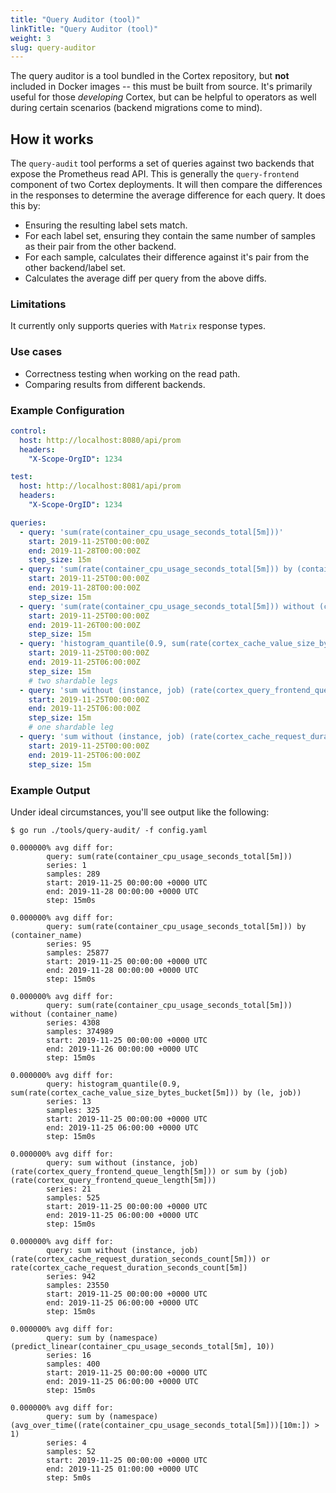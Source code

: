 ```yaml
---
title: "Query Auditor (tool)"
linkTitle: "Query Auditor (tool)"
weight: 3
slug: query-auditor
---
```


The query auditor is a tool bundled in the Cortex repository, but **not** included in Docker images -- this must be built from source. It's primarily useful for those _developing_ Cortex, but can be helpful to operators as well during certain scenarios (backend migrations come to mind).

## How it works

The `query-audit` tool performs a set of queries against two backends that expose the Prometheus read API. This is generally the `query-frontend` component of two Cortex deployments. It will then compare the differences in the responses to determine the average difference for each query. It does this by:

 - Ensuring the resulting label sets match.
 - For each label set, ensuring they contain the same number of samples as their pair from the other backend.
 - For each sample, calculates their difference against it's pair from the other backend/label set.
 - Calculates the average diff per query from the above diffs.

### Limitations

It currently only supports queries with `Matrix` response types.

### Use cases

- Correctness testing when working on the read path.
- Comparing results from different backends.

### Example Configuration

```yaml
control:
  host: http://localhost:8080/api/prom
  headers:
    "X-Scope-OrgID": 1234

test:
  host: http://localhost:8081/api/prom
  headers:
    "X-Scope-OrgID": 1234

queries:
  - query: 'sum(rate(container_cpu_usage_seconds_total[5m]))'
    start: 2019-11-25T00:00:00Z
    end: 2019-11-28T00:00:00Z
    step_size: 15m
  - query: 'sum(rate(container_cpu_usage_seconds_total[5m])) by (container_name)'
    start: 2019-11-25T00:00:00Z
    end: 2019-11-28T00:00:00Z
    step_size: 15m
  - query: 'sum(rate(container_cpu_usage_seconds_total[5m])) without (container_name)'
    start: 2019-11-25T00:00:00Z
    end: 2019-11-26T00:00:00Z
    step_size: 15m
  - query: 'histogram_quantile(0.9, sum(rate(cortex_cache_value_size_bytes_bucket[5m])) by (le, job))'
    start: 2019-11-25T00:00:00Z
    end: 2019-11-25T06:00:00Z
    step_size: 15m
    # two shardable legs
  - query: 'sum without (instance, job) (rate(cortex_query_frontend_queue_length[5m])) or sum by (job) (rate(cortex_query_frontend_queue_length[5m]))'
    start: 2019-11-25T00:00:00Z
    end: 2019-11-25T06:00:00Z
    step_size: 15m
    # one shardable leg
  - query: 'sum without (instance, job) (rate(cortex_cache_request_duration_seconds_count[5m])) or rate(cortex_cache_request_duration_seconds_count[5m])'
    start: 2019-11-25T00:00:00Z
    end: 2019-11-25T06:00:00Z
    step_size: 15m
```

### Example Output

Under ideal circumstances, you'll see output like the following:

```
$ go run ./tools/query-audit/ -f config.yaml

0.000000% avg diff for:
        query: sum(rate(container_cpu_usage_seconds_total[5m]))
        series: 1
        samples: 289
        start: 2019-11-25 00:00:00 +0000 UTC
        end: 2019-11-28 00:00:00 +0000 UTC
        step: 15m0s

0.000000% avg diff for:
        query: sum(rate(container_cpu_usage_seconds_total[5m])) by (container_name)
        series: 95
        samples: 25877
        start: 2019-11-25 00:00:00 +0000 UTC
        end: 2019-11-28 00:00:00 +0000 UTC
        step: 15m0s

0.000000% avg diff for:
        query: sum(rate(container_cpu_usage_seconds_total[5m])) without (container_name)
        series: 4308
        samples: 374989
        start: 2019-11-25 00:00:00 +0000 UTC
        end: 2019-11-26 00:00:00 +0000 UTC
        step: 15m0s

0.000000% avg diff for:
        query: histogram_quantile(0.9, sum(rate(cortex_cache_value_size_bytes_bucket[5m])) by (le, job))
        series: 13
        samples: 325
        start: 2019-11-25 00:00:00 +0000 UTC
        end: 2019-11-25 06:00:00 +0000 UTC
        step: 15m0s

0.000000% avg diff for:
        query: sum without (instance, job) (rate(cortex_query_frontend_queue_length[5m])) or sum by (job) (rate(cortex_query_frontend_queue_length[5m]))
        series: 21
        samples: 525
        start: 2019-11-25 00:00:00 +0000 UTC
        end: 2019-11-25 06:00:00 +0000 UTC
        step: 15m0s

0.000000% avg diff for:
        query: sum without (instance, job) (rate(cortex_cache_request_duration_seconds_count[5m])) or rate(cortex_cache_request_duration_seconds_count[5m])
        series: 942
        samples: 23550
        start: 2019-11-25 00:00:00 +0000 UTC
        end: 2019-11-25 06:00:00 +0000 UTC
        step: 15m0s

0.000000% avg diff for:
        query: sum by (namespace) (predict_linear(container_cpu_usage_seconds_total[5m], 10))
        series: 16
        samples: 400
        start: 2019-11-25 00:00:00 +0000 UTC
        end: 2019-11-25 06:00:00 +0000 UTC
        step: 15m0s

0.000000% avg diff for:
        query: sum by (namespace) (avg_over_time((rate(container_cpu_usage_seconds_total[5m]))[10m:]) > 1)
        series: 4
        samples: 52
        start: 2019-11-25 00:00:00 +0000 UTC
        end: 2019-11-25 01:00:00 +0000 UTC
        step: 5m0s
```
